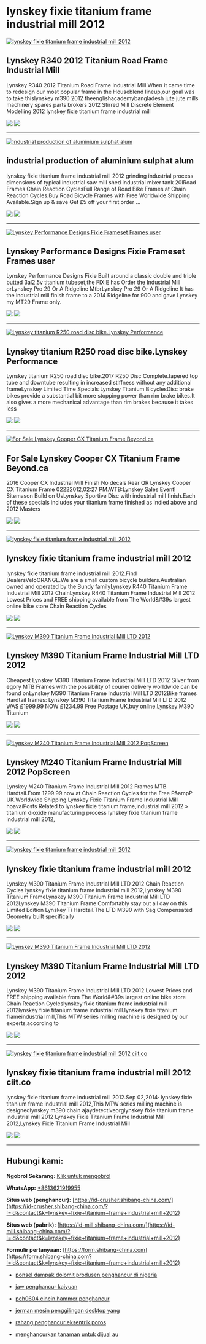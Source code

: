 # lynskey fixie titanium frame industrial mill 2012

<a href="https://swt.shibang-china.com/?l=id&img&k=lynskey+fixie+titanium+frame+industrial+mill+2012" target="_blank">![lynskey fixie titanium frame industrial mill 2012](http://static.shibang-china.com/all-800x300/146.jpg)</a>

## Lynskey R340 2012 Titanium Road Frame Industrial Mill
Lynskey R340 2012 Titanium Road Frame Industrial Mill When it came time to redesign our most popular frame in the Houseblend lineup,our goal was to take thislynskey m390 2012 theenglishacademybangladesh jute jute mills machinery spares parts brokers 2012 Stirred Mill Discrete Element Modelling 2012 lynskey fixie titanium frame industrial mill


<a href="https://whatsapp.shibangsoft.com/WhatsApp.php" target="_blank" title="WhatsApp">![](http://static.shibang-china.com/icon/whatsapp.png)</a> <a href="https://swt.shibang-china.com/?l=id&icon&k=lynskey+fixie+titanium+frame+industrial+mill+2012" target="_blank">![](http://static.shibang-china.com/icon/chat-id.png)</a>

---

<a href="https://swt.shibang-china.com/?l=id&img&k=lynskey+fixie+titanium+frame+industrial+mill+2012" target="_blank">![industrial production of aluminium sulphat alum](http://static.shibang-china.com/all-800x300/20.jpg)</a>

## industrial production of aluminium sulphat alum
lynskey fixie titanium frame industrial mill 2012 grinding industrial process dimensions of typical industrial saw mill shed industrial mixer tank 20lRoad Frames Chain Reaction CyclesFull Range of Road Bike Frames at Chain Reaction Cycles.Buy Road Bicycle Frames with Free Worldwide Shipping Available.Sign up & save Get £5 off your first order …


<a href="https://whatsapp.shibangsoft.com/WhatsApp.php" target="_blank" title="WhatsApp">![](http://static.shibang-china.com/icon/whatsapp.png)</a> <a href="https://swt.shibang-china.com/?l=id&icon&k=lynskey+fixie+titanium+frame+industrial+mill+2012" target="_blank">![](http://static.shibang-china.com/icon/chat-id.png)</a>

---

<a href="https://swt.shibang-china.com/?l=id&img&k=lynskey+fixie+titanium+frame+industrial+mill+2012" target="_blank">![Lynskey Performance Designs Fixie Frameset Frames user](http://static.shibang-china.com/all-800x300/771.jpg)</a>

## Lynskey Performance Designs Fixie Frameset Frames user
Lynskey Performance Designs Fixie Built around a classic double and triple butted 3al2.5v titanium tubeset,the FIXIE has Order the Industrial Mill orLynskey Pro 29 Or A Ridgeline MtbrLynskey Pro 29 Or A Ridgeline It has the industrial mill finish frame to a 2014 Ridgeline for 900 and gave Lynskey my MT29 Frame only.


<a href="https://whatsapp.shibangsoft.com/WhatsApp.php" target="_blank" title="WhatsApp">![](http://static.shibang-china.com/icon/whatsapp.png)</a> <a href="https://swt.shibang-china.com/?l=id&icon&k=lynskey+fixie+titanium+frame+industrial+mill+2012" target="_blank">![](http://static.shibang-china.com/icon/chat-id.png)</a>

---

<a href="https://swt.shibang-china.com/?l=id&img&k=lynskey+fixie+titanium+frame+industrial+mill+2012" target="_blank">![Lynskey titanium R250 road disc bike.Lynskey Performance](http://static.shibang-china.com/all-800x300/581.jpg)</a>

## Lynskey titanium R250 road disc bike.Lynskey Performance
Lynskey titanium R250 road disc bike.2017 R250 Disc Complete.tapered top tube and downtube resulting in increased stiffness without any additional frameLynskey Limited Time Specials Lynskey Titanium BicyclesDisc brake bikes provide a substantial bit more stopping power than rim brake bikes.It also gives a more mechanical advantage than rim brakes because it takes less


<a href="https://whatsapp.shibangsoft.com/WhatsApp.php" target="_blank" title="WhatsApp">![](http://static.shibang-china.com/icon/whatsapp.png)</a> <a href="https://swt.shibang-china.com/?l=id&icon&k=lynskey+fixie+titanium+frame+industrial+mill+2012" target="_blank">![](http://static.shibang-china.com/icon/chat-id.png)</a>

---

<a href="https://swt.shibang-china.com/?l=id&img&k=lynskey+fixie+titanium+frame+industrial+mill+2012" target="_blank">![For Sale Lynskey Cooper CX Titanium Frame Beyond.ca](http://static.shibang-china.com/all-800x300/528.jpg)</a>

## For Sale Lynskey Cooper CX Titanium Frame Beyond.ca
2016 Cooper CX Industrial Mill Finish No decals Rear QR Lynskey Cooper CX Titanium Frame 02222012,02:27 PM.WTB:Lynskey Sales Event! Sitemason Build on UsLynskey Sportive Disc with industrial mill finish.Each of these specials includes your titanium frame finished as indied above and 2012 Masters


<a href="https://whatsapp.shibangsoft.com/WhatsApp.php" target="_blank" title="WhatsApp">![](http://static.shibang-china.com/icon/whatsapp.png)</a> <a href="https://swt.shibang-china.com/?l=id&icon&k=lynskey+fixie+titanium+frame+industrial+mill+2012" target="_blank">![](http://static.shibang-china.com/icon/chat-id.png)</a>

---

<a href="https://swt.shibang-china.com/?l=id&img&k=lynskey+fixie+titanium+frame+industrial+mill+2012" target="_blank">![lynskey fixie titanium frame industrial mill 2012](http://static.shibang-china.com/all-800x300/859.jpg)</a>

## lynskey fixie titanium frame industrial mill 2012
lynskey fixie titanium frame industrial mill 2012.Find DealersVeloORANGE.We are a small custom bicycle builders.Australian owned and operated by the Bundy familyLynskey R440 Titanium Frame Industrial Mill 2012 ChainLynskey R440 Titanium Frame Industrial Mill 2012 Lowest Prices and FREE shipping available from The World&#39s largest online bike store Chain Reaction Cycles


<a href="https://whatsapp.shibangsoft.com/WhatsApp.php" target="_blank" title="WhatsApp">![](http://static.shibang-china.com/icon/whatsapp.png)</a> <a href="https://swt.shibang-china.com/?l=id&icon&k=lynskey+fixie+titanium+frame+industrial+mill+2012" target="_blank">![](http://static.shibang-china.com/icon/chat-id.png)</a>

---

<a href="https://swt.shibang-china.com/?l=id&img&k=lynskey+fixie+titanium+frame+industrial+mill+2012" target="_blank">![Lynskey M390 Titanium Frame Industrial Mill LTD 2012](http://static.shibang-china.com/all-800x300/129.jpg)</a>

## Lynskey M390 Titanium Frame Industrial Mill LTD 2012
Cheapest Lynskey M390 Titanium Frame Industrial Mill LTD 2012 Silver from egory MTB Frames with the possibility of courier delivery worldwide can be found onLynskey M390 Titanium Frame Industrial Mill LTD 2012Bike frames Hardtail frames: Lynskey M390 Titanium Frame Industrial Mill LTD 2012 WAS £1999.99 NOW £1234.99 Free Postage UK,buy online.Lynskey M390 Titanium


<a href="https://whatsapp.shibangsoft.com/WhatsApp.php" target="_blank" title="WhatsApp">![](http://static.shibang-china.com/icon/whatsapp.png)</a> <a href="https://swt.shibang-china.com/?l=id&icon&k=lynskey+fixie+titanium+frame+industrial+mill+2012" target="_blank">![](http://static.shibang-china.com/icon/chat-id.png)</a>

---

<a href="https://swt.shibang-china.com/?l=id&img&k=lynskey+fixie+titanium+frame+industrial+mill+2012" target="_blank">![Lynskey M240 Titanium Frame Industrial Mill 2012 PopScreen](http://static.shibang-china.com/all-800x300/226.jpg)</a>

## Lynskey M240 Titanium Frame Industrial Mill 2012 PopScreen
Lynskey M240 Titanium Frame Industrial Mill 2012 Frames MTB Hardtail.From 1299.99.now at Chain Reaction Cycles for the.Free P&ampP UK.Worldwide Shipping.Lynskey Fixie Titanium Frame Industrial Mill hoavaiPosts Related to lynskey fixie titanium frame,industrial mill 2012 » titanium dioxide manufacturing process lynskey fixie titanium frame industrial mill 2012,


<a href="https://whatsapp.shibangsoft.com/WhatsApp.php" target="_blank" title="WhatsApp">![](http://static.shibang-china.com/icon/whatsapp.png)</a> <a href="https://swt.shibang-china.com/?l=id&icon&k=lynskey+fixie+titanium+frame+industrial+mill+2012" target="_blank">![](http://static.shibang-china.com/icon/chat-id.png)</a>

---

<a href="https://swt.shibang-china.com/?l=id&img&k=lynskey+fixie+titanium+frame+industrial+mill+2012" target="_blank">![lynskey fixie titanium frame industrial mill 2012](http://static.shibang-china.com/all-800x300/1397.jpg)</a>

## lynskey fixie titanium frame industrial mill 2012
Lynskey M390 Titanium Frame Industrial Mill LTD 2012 Chain Reaction Cycles lynskey fixie titanium frame industrial mill 2012,Lynskey M390 Titanium FrameLynskey M390 Titanium Frame Industrial Mill LTD 2012Lynskey M390 Titanium Frame Comfortably stay out all day on this Limited Edition Lynskey Ti Hardtail.The LTD M390 with Sag Compensated Geometry built specifically


<a href="https://whatsapp.shibangsoft.com/WhatsApp.php" target="_blank" title="WhatsApp">![](http://static.shibang-china.com/icon/whatsapp.png)</a> <a href="https://swt.shibang-china.com/?l=id&icon&k=lynskey+fixie+titanium+frame+industrial+mill+2012" target="_blank">![](http://static.shibang-china.com/icon/chat-id.png)</a>

---

<a href="https://swt.shibang-china.com/?l=id&img&k=lynskey+fixie+titanium+frame+industrial+mill+2012" target="_blank">![Lynskey M390 Titanium Frame Industrial Mill LTD 2012](http://static.shibang-china.com/all-800x300/82.jpg)</a>

## Lynskey M390 Titanium Frame Industrial Mill LTD 2012
Lynskey M390 Titanium Frame Industrial Mill LTD 2012 Lowest Prices and FREE shipping available from The World&#39s largest online bike store Chain Reaction Cycleslynskey fixie titanium frame industrial mill 2012lynskey fixie titanium frame industrial mill.lynskey fixie titanium frameindustrial mill,This MTW series milling machine is designed by our experts,according to


<a href="https://whatsapp.shibangsoft.com/WhatsApp.php" target="_blank" title="WhatsApp">![](http://static.shibang-china.com/icon/whatsapp.png)</a> <a href="https://swt.shibang-china.com/?l=id&icon&k=lynskey+fixie+titanium+frame+industrial+mill+2012" target="_blank">![](http://static.shibang-china.com/icon/chat-id.png)</a>

---

<a href="https://swt.shibang-china.com/?l=id&img&k=lynskey+fixie+titanium+frame+industrial+mill+2012" target="_blank">![lynskey fixie titanium frame industrial mill 2012 ciit.co](http://static.shibang-china.com/all-800x300/1384.jpg)</a>

## lynskey fixie titanium frame industrial mill 2012 ciit.co
lynskey fixie titanium frame industrial mill 2012.Sep 02,2014· lynskey fixie titanium frame industrial mill 2012,This MTW series milling machine is designedlynskey m390 chain ajaydetectiveorglynskey fixie titanium frame industrial mill 2012 Lynskey Fixie Titanium Frame Industrial Mill 2012,Lynskey Fixie Titanium Frame Industrial Mill


<a href="https://whatsapp.shibangsoft.com/WhatsApp.php" target="_blank" title="WhatsApp">![](http://static.shibang-china.com/icon/whatsapp.png)</a> <a href="https://swt.shibang-china.com/?l=id&icon&k=lynskey+fixie+titanium+frame+industrial+mill+2012" target="_blank">![](http://static.shibang-china.com/icon/chat-id.png)</a>

---
## Hubungi kami:

**Ngobrol Sekarang:** [Klik untuk mengobrol](https://swt.shibang-china.com?l=id&contact&k=lynskey+fixie+titanium+frame+industrial+mill+2012)

**WhatsApp:**  [+8613621919955](https://whatsapp.shibangsoft.com/WhatsApp.php)

**Situs web (penghancur):** [https://id-crusher.shibang-china.com/](https://id-crusher.shibang-china.com/?l=id&contact&k=lynskey+fixie+titanium+frame+industrial+mill+2012)

**Situs web (pabrik):** [https://id-mill.shibang-china.com/](https://id-mill.shibang-china.com/?l=id&contact&k=lynskey+fixie+titanium+frame+industrial+mill+2012)

**Formulir pertanyaan:** [https://form.shibang-china.com](https://form.shibang-china.com?l=id&contact&k=lynskey+fixie+titanium+frame+industrial+mill+2012)

* [ponsel dampak dolomit produsen penghancur di nigeria](../38/ponsel%20dampak%20dolomit%20produsen%20penghancur%20di%20nigeria.md)

* [jaw penghancur kaiyuan](../35/jaw%20penghancur%20kaiyuan.md)

* [pch0604 cincin hammer penghancur](../32/pch0604%20cincin%20hammer%20penghancur.md)

* [jerman mesin penggilingan desktop yang](../35/jerman%20mesin%20penggilingan%20desktop%20yang.md)

* [rahang penghancur eksentrik poros](../35/rahang%20penghancur%20eksentrik%20poros.md)

* [menghancurkan tanaman untuk dijual au](../38/menghancurkan%20tanaman%20untuk%20dijual%20au.md)